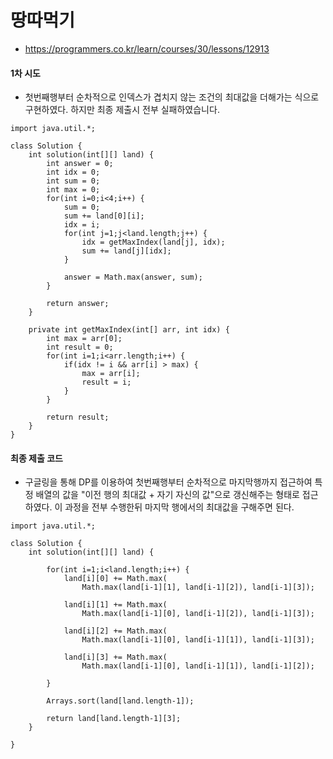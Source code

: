 # 땅따먹기
- https://programmers.co.kr/learn/courses/30/lessons/12913


#### 1차 시도
- 첫번째행부터 순차적으로 인덱스가 겹치지 않는 조건의 최대값을 더해가는 식으로 구현하였다. 하지만 최종 제출시 전부 실패하였습니다.

~~~
import java.util.*;

class Solution {
    int solution(int[][] land) {
        int answer = 0;
        int idx = 0;
        int sum = 0;
        int max = 0;
        for(int i=0;i<4;i++) {
            sum = 0;
            sum += land[0][i];
            idx = i;
            for(int j=1;j<land.length;j++) {
                idx = getMaxIndex(land[j], idx);
                sum += land[j][idx];
            }
            
            answer = Math.max(answer, sum);
        }
        
        return answer;
    }
    
    private int getMaxIndex(int[] arr, int idx) {
        int max = arr[0];
        int result = 0;
        for(int i=1;i<arr.length;i++) {
            if(idx != i && arr[i] > max) {
                max = arr[i];
                result = i;
            }
        }
        
        return result;
    }
}
~~~

#### 최종 제출 코드
- 구글링을 통해 DP를 이용하여 첫번째행부터 순차적으로 마지막행까지 접근하여 특정 배열의 값을 "이전 행의 최대값 + 자기 자신의 값"으로 갱신해주는 형태로 접근하였다. 이 과정을 전부 수행한뒤 마지막 행에서의 최대값을 구해주면 된다.

~~~
import java.util.*;

class Solution {
    int solution(int[][] land) {
        
        for(int i=1;i<land.length;i++) {
            land[i][0] += Math.max(
                Math.max(land[i-1][1], land[i-1][2]), land[i-1][3]);
            
            land[i][1] += Math.max(
                Math.max(land[i-1][0], land[i-1][2]), land[i-1][3]);
            
            land[i][2] += Math.max(
                Math.max(land[i-1][0], land[i-1][1]), land[i-1][3]);
            
            land[i][3] += Math.max(
                Math.max(land[i-1][0], land[i-1][1]), land[i-1][2]);
            
        }
        
        Arrays.sort(land[land.length-1]);
        
        return land[land.length-1][3];
    }
    
}
~~~